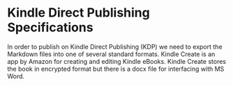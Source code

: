 # Kindle Direct Publishing Specifications

In order to publish on Kindle Direct Publishing (KDP) we need to export the Markdown files into one of several standard formats. Kindle Create is an app by Amazon for creating and editing Kindle eBooks. Kindle Create stores the book in encrypted format but there is a docx file for interfacing with MS Word.
